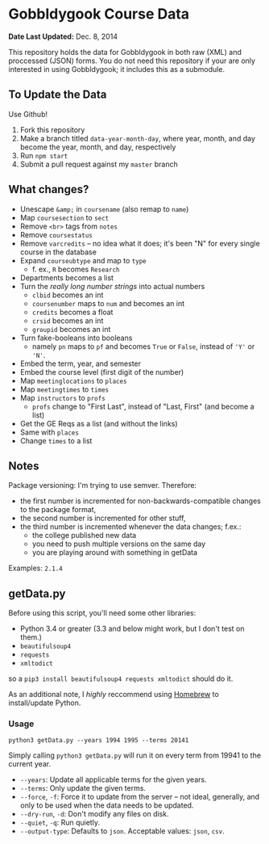 Gobbldygook Course Data
=======================

**Date Last Updated:** Dec. 8, 2014

This repository holds the data for Gobbldygook in both raw (XML) and proccessed (JSON) forms. You do not need this repository if your are only interested in using Gobbldygook; it includes this as a submodule.



To Update the Data
------------------

Use Github!

1. Fork this repository
2. Make a branch titled `data-year-month-day`, where year, month, and day become the year, month, and day, respectively
3. Run `npm start`
4. Submit a pull request against my `master` branch



What changes?
-------------

- Unescape `&amp;` in `coursename` (also remap to `name`)
- Map `coursesection` to `sect`
- Remove `<br>` tags from `notes`
- Remove `coursestatus`
- Remove `varcredits`
    – no idea what it does; it's been "N" for every single course in the database
- Expand `courseubtype` and map to `type`
    - f. ex., `R` becomes `Research`
- Departments becomes a list
- Turn the *really long number strings* into actual numbers
    - `clbid` becomes an int
    - `coursenumber` maps to `num` and becomes an int
    - `credits` becomes a float
    - `crsid` becomes an int
    - `groupid` becomes an int
- Turn fake-booleans into booleans
  - namely `pn` maps to `pf` and becomes `True` or `False`, instead of `'Y'` or `'N'`.
- Embed the term, year, and semester
- Embed the course level (first digit of the number)
- Map `meetinglocations` to `places`
- Map `meetingtimes` to `times`
- Map `instructors` to `profs`
  - `profs` change to "First Last", instead of "Last, First" (and become a list)
- Get the GE Reqs as a list (and without the links)
- Same with `places`
- Change `times` to a list



Notes
-----

Package versioning: I'm trying to use semver. Therefore:

- the first number is incremented for non-backwards-compatible changes to the package format,
- the second number is incremented for other stuff,
- the third number is incremented whenever the data changes; f.ex.:
    - the college published new data
    - you need to push multiple versions on the same day
    - you are playing around with something in getData

Examples: `2.1.4`


getData.py
----------

Before using this script, you'll need some other libraries:

- Python 3.4 or greater (3.3 and below might work, but I don't test on them.)
- `beautifulsoup4`
- `requests`
- `xmltodict`

so a `pip3 install beautifulsoup4 requests xmltodict` should do it.

As an additional note, I *highly* reccommend using [Homebrew](http://brew.sh) to install/update Python.


### Usage

`python3 getData.py --years 1994 1995 --terms 20141`

Simply calling `python3 getData.py` will run it on every term from 19941 to the current year.

- `--years`: Update all applicable terms for the given years.
- `--terms`: Only update the given terms.
- `--force`, `-f`: Force it to update from the server – not ideal, generally, and only to be used when the data needs to be updated.
- `--dry-run`, `-d`: Don't modify any files on disk.
- `--quiet`, `-q`: Run quietly.
- `--output-type`: Defaults to `json`. Acceptable values: `json`, `csv`.
